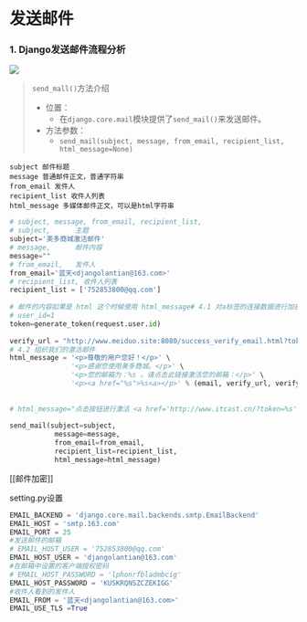 # 发送邮件
### 1. Django发送邮件流程分析

![](https://gitee.com/sinoeast/imgs/raw/master/img/20220806195336.png)


> `send_mall()`方法介绍
> 
> -   位置：
>     -   在`django.core.mail`模块提供了`send_mail()`来发送邮件。
> -   方法参数：
>     -   `send_mail(subject, message, from_email, recipient_list, html_message=None)`

```
subject 邮件标题
message 普通邮件正文，普通字符串
from_email 发件人
recipient_list 收件人列表
html_message 多媒体邮件正文，可以是html字符串
```

```python
# subject, message, from_email, recipient_list,  
# subject,      主题  
subject='美多商城激活邮件'  
# message,      邮件内容  
message=""  
# from_email,   发件人  
from_email='蓝天<djangolantian@163.com>'  
# recipient_list, 收件人列表  
recipient_list = ['752853800@qq.com']  
  
# 邮件的内容如果是 html 这个时候使用 html_message# 4.1 对a标签的连接数据进行加密处理  
# user_id=1  
token=generate_token(request.user.id)  
  
verify_url = "http://www.meiduo.site:8080/success_verify_email.html?token=%s"%token  
# 4.2 组织我们的激活邮件  
html_message = '<p>尊敬的用户您好！</p>' \  
               '<p>感谢您使用美多商城。</p>' \  
               '<p>您的邮箱为：%s 。请点击此链接激活您的邮箱：</p>' \  
               '<p><a href="%s">%s<a></p>' % (email, verify_url, verify_url)  
  
  
# html_message="点击按钮进行激活 <a href='http://www.itcast.cn/?token=%s'>激活</a>"%token  
  
send_mail(subject=subject,  
           message=message,  
           from_email=from_email,  
           recipient_list=recipient_list,  
           html_message=html_message)
```
[[邮件加密]]

setting.py设置

```python
EMAIL_BACKEND = 'django.core.mail.backends.smtp.EmailBackend'  
EMAIL_HOST = 'smtp.163.com'  
EMAIL_PORT = 25  
#发送邮件的邮箱  
# EMAIL_HOST_USER = '752853800@qq.com'  
EMAIL_HOST_USER = 'djangolantian@163.com'  
#在邮箱中设置的客户端授权密码  
# EMAIL_HOST_PASSWORD = 'lphonrfbladmbcig'  
EMAIL_HOST_PASSWORD = 'KUSKRQNSZCZEKIGG'  
#收件人看到的发件人  
EMAIL_FROM = '蓝天<djangolantian@163.com>'  
EMAIL_USE_TLS =True
```
